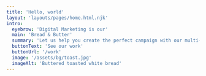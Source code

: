 ```yaml
---
title: 'Hello, world'
layout: 'layouts/pages/home.html.njk'
intro:
  eyebrow: 'Digital Marketing is our'
  main: 'Bread & Butter'
  summary: 'Let us help you create the perfect campaign with our multi-faceted team of talented creatives.'
  buttonText: 'See our work'
  buttonUrl: '/work'
  image: '/assets/bg/toast.jpg'
  imageAlt: 'Buttered toasted white bread'
---
```


